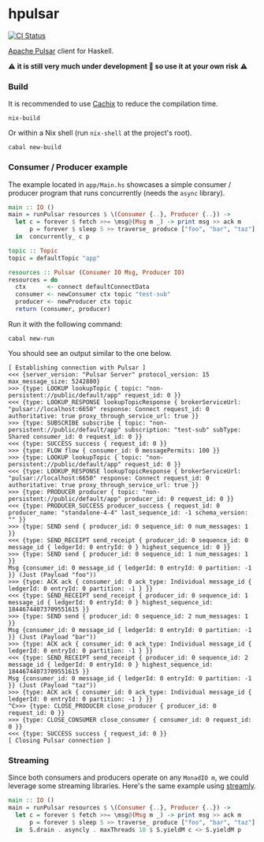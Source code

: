 hpulsar
=======

[![CI Status](https://github.com/cr-org/hpulsar/workflows/Haskell%20CI/badge.svg)](https://github.com/cr-org/hpulsar/actions)

[Apache Pulsar](https://pulsar.apache.org/) client for Haskell.

⚠️  **it is still very much under development 🚧 so use it at your own risk** ⚠️

### Build

It is recommended to use [Cachix](https://app.cachix.org/cache/hpulsar) to reduce the compilation time.

```shell
nix-build
```

Or within a Nix shell (run `nix-shell` at the project's root).

```shell
cabal new-build
```

### Consumer / Producer example

The example located in `app/Main.hs` showcases a simple consumer / producer program that runs concurrently (needs the `async` library).

```haskell
main :: IO ()
main = runPulsar resources $ \(Consumer {..}, Producer {..}) ->
  let c = forever $ fetch >>= \msg@(Msg m _) -> print msg >> ack m
      p = forever $ sleep 5 >> traverse_ produce ["foo", "bar", "taz"]
  in  concurrently_ c p

topic :: Topic
topic = defaultTopic "app"

resources :: Pulsar (Consumer IO Msg, Producer IO)
resources = do
  ctx      <- connect defaultConnectData
  consumer <- newConsumer ctx topic "test-sub"
  producer <- newProducer ctx topic
  return (consumer, producer)
```

Run it with the following command:

```shell
cabal new-run
```

You should see an output similar to the one below.

```
[ Establishing connection with Pulsar ]
<<< {server_version: "Pulsar Server" protocol_version: 15 max_message_size: 5242880}
>>> {type: LOOKUP lookupTopic { topic: "non-persistent://public/default/app" request_id: 0 }}
<<< {type: LOOKUP_RESPONSE lookupTopicResponse { brokerServiceUrl: "pulsar://localhost:6650" response: Connect request_id: 0 authoritative: true proxy_through_service_url: true }}
>>> {type: SUBSCRIBE subscribe { topic: "non-persistent://public/default/app" subscription: "test-sub" subType: Shared consumer_id: 0 request_id: 0 }}
<<< {type: SUCCESS success { request_id: 0 }}
>>> {type: FLOW flow { consumer_id: 0 messagePermits: 100 }}
>>> {type: LOOKUP lookupTopic { topic: "non-persistent://public/default/app" request_id: 0 }}
<<< {type: LOOKUP_RESPONSE lookupTopicResponse { brokerServiceUrl: "pulsar://localhost:6650" response: Connect request_id: 0 authoritative: true proxy_through_service_url: true }}
>>> {type: PRODUCER producer { topic: "non-persistent://public/default/app" producer_id: 0 request_id: 0 }}
<<< {type: PRODUCER_SUCCESS producer_success { request_id: 0 producer_name: "standalone-4-4" last_sequence_id: -1 schema_version: "" }}
>>> {type: SEND send { producer_id: 0 sequence_id: 0 num_messages: 1 }}
<<< {type: SEND_RECEIPT send_receipt { producer_id: 0 sequence_id: 0 message_id { ledgerId: 0 entryId: 0 } highest_sequence_id: 0 }}
>>> {type: SEND send { producer_id: 0 sequence_id: 1 num_messages: 1 }}
Msg {consumer_id: 0 message_id { ledgerId: 0 entryId: 0 partition: -1 }} (Just (Payload "foo"))
>>> {type: ACK ack { consumer_id: 0 ack_type: Individual message_id { ledgerId: 0 entryId: 0 partition: -1 } }}
<<< {type: SEND_RECEIPT send_receipt { producer_id: 0 sequence_id: 1 message_id { ledgerId: 0 entryId: 0 } highest_sequence_id: 18446744073709551615 }}
>>> {type: SEND send { producer_id: 0 sequence_id: 2 num_messages: 1 }}
Msg {consumer_id: 0 message_id { ledgerId: 0 entryId: 0 partition: -1 }} (Just (Payload "bar"))
>>> {type: ACK ack { consumer_id: 0 ack_type: Individual message_id { ledgerId: 0 entryId: 0 partition: -1 } }}
<<< {type: SEND_RECEIPT send_receipt { producer_id: 0 sequence_id: 2 message_id { ledgerId: 0 entryId: 0 } highest_sequence_id: 18446744073709551615 }}
Msg {consumer_id: 0 message_id { ledgerId: 0 entryId: 0 partition: -1 }} (Just (Payload "taz"))
>>> {type: ACK ack { consumer_id: 0 ack_type: Individual message_id { ledgerId: 0 entryId: 0 partition: -1 } }}
^C>>> {type: CLOSE_PRODUCER close_producer { producer_id: 0 request_id: 0 }}
>>> {type: CLOSE_CONSUMER close_consumer { consumer_id: 0 request_id: 0 }}
<<< {type: SUCCESS success { request_id: 0 }}
[ Closing Pulsar connection ]
```

### Streaming

Since both consumers and producers operate on any `MonadIO m`, we could leverage some streaming libraries. Here's the same example using [streamly](https://hackage.haskell.org/package/streamly).

```haskell
main :: IO ()
main = runPulsar resources $ \(Consumer {..}, Producer {..}) ->
  let c = forever $ fetch >>= \msg@(Msg m _) -> print msg >> ack m
      p = forever $ sleep 5 >> traverse_ produce ["foo", "bar", "taz"]
  in  S.drain . asyncly . maxThreads 10 $ S.yieldM c <> S.yieldM p
```
